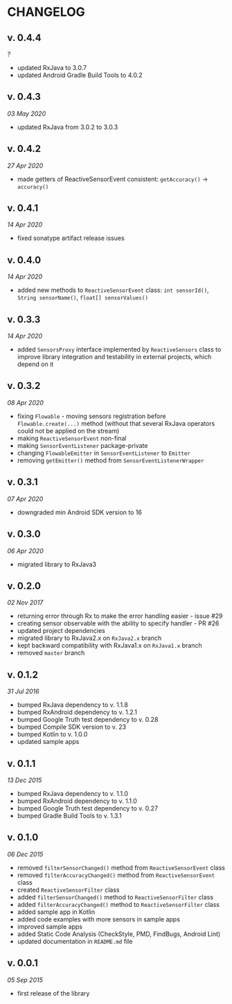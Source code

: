 CHANGELOG
=========

v. 0.4.4
--------
*?*

- updated RxJava to 3.0.7
- updated Android Gradle Build Tools to 4.0.2

v. 0.4.3
--------
*03 May 2020*

- updated RxJava from 3.0.2 to 3.0.3

v. 0.4.2
--------
*27 Apr 2020*

- made getters of ReactiveSensorEvent consistent: `getAccuracy()` -> `accuracy()` 

v. 0.4.1
--------
*14 Apr 2020*

- fixed sonatype artifact release issues

v. 0.4.0
--------
*14 Apr 2020*

- added new methods to `ReactiveSensorEvent` class: `int sensorId()`, `String sensorName()`, `float[] sensorValues()`

v. 0.3.3
--------
*14 Apr 2020*

- added `SensorsProxy` interface implemented by `ReactiveSensors` class to improve library integration and testability in external projects, which depend on it

v. 0.3.2
--------
*08 Apr 2020*

- fixing `Flowable` - moving sensors registration before `Flowable.create(...)` method (without that several RxJava operators could not be applied on the stream)
- making `ReactiveSensorEvent` non-final
- making `SensorEventListener` package-private
- changing `FlowableEmitter` in `SensorEventListener` to `Emitter`
- removing `getEmitter()` method from `SensorEventListenerWrapper`

v. 0.3.1
--------
*07 Apr 2020*

- downgraded min Android SDK version to 16

v. 0.3.0
--------
*06 Apr 2020*

- migrated library to RxJava3

v. 0.2.0
--------
*02 Nov 2017*

- returning error through Rx to make the error handling easier - issue #29
- creating sensor observable with the ability to specify handler - PR #26
- updated project dependencies
- migrated library to RxJava2.x on `RxJava2.x` branch
- kept backward compatibility with RxJava1.x on `RxJava1.x` branch
- removed `master` branch

v. 0.1.2
--------
*31 Jul 2016*

- bumped RxJava dependency to v. 1.1.8
- bumped RxAndroid dependency to v. 1.2.1
- bumped Google Truth test dependency to v. 0.28
- bumped Compile SDK version to v. 23
- bumped Kotlin to v. 1.0.0
- updated sample apps


v. 0.1.1
--------
*13 Dec 2015*

- bumped RxJava dependency to v. 1.1.0
- bumped RxAndroid dependency to v. 1.1.0
- bumped Google Truth test dependency to v. 0.27
- bumped Gradle Build Tools to v. 1.3.1

v. 0.1.0
--------
*06 Dec 2015*

- removed `filterSensorChanged()` method from `ReactiveSensorEvent` class
- removed `filterAccuracyChanged()` method from `ReactiveSensorEvent` class
- created `ReactiveSensorFilter` class
- added `filterSensorChanged()` method to `ReactiveSensorFilter` class
- added `filterAccuracyChanged()` method to `ReactiveSensorFilter` class
- added sample app in Kotlin
- added code examples with more sensors in sample apps
- improved sample apps
- added Static Code Analysis (CheckStyle, PMD, FindBugs, Android Lint)
- updated documentation in `README.md` file

v. 0.0.1
--------
*05 Sep 2015*

- first release of the library

